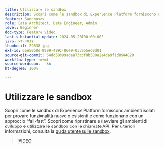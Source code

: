 ```yaml
---
title: Utilizzare le sandbox
description: Scopri come le sandbox di Experience Platform forniscono ambienti isolati per provare funzionalità nuove o esistenti e come funzionano con un approccio “fail-fast”. Scopri come ripristinare e riavviare gli ambienti di sviluppo e utilizzare le sandbox con le chiamate API.
feature: Sandboxes
role: Data Architect, Data Engineer, Admin
level: Beginner
doc-type: Feature Video
last-substantial-update: 2024-05-28T00:00:00Z
jira: KT-4018
thumbnail: 29838.jpg
exl-id: 65e50b0e-0999-4992-86e9-037065ed0d01
source-git-commit: 64dd58999adea73cdf8b580a2e4da9f1d8944020
workflow-type: tm+mt
source-wordcount: '88'
ht-degree: 100%

---
```


# Utilizzare le sandbox

Scopri come le sandbox di Experience Platform forniscono ambienti isolati per provare funzionalità nuove o esistenti e come funzionano con un approccio “fail-fast”. Scopri come ripristinare e riavviare gli ambienti di sviluppo e utilizzare le sandbox con le chiamate API. Per ulteriori informazioni, consulta la [guida utente sulle sandbox](https://experienceleague.adobe.com/docs/experience-platform/sandbox/home.html?lang=it).

>[!VIDEO](https://video.tv.adobe.com/v/3430300/?learn=on&enablevpops&captions=ita)


